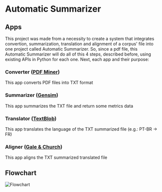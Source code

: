 # Automatic Summarizer

## Apps

This project was made from a necessity to create a system that integrates convertion, summarization, translation and alignment of a corpus' file into one project called Automatic Summarizer.
So, since a pdf file, this Automatic Summarizer will do all of this 4 steps, described before, using existing APIs in Python for each one.
Next, each app and their purpose:

### Converter ([PDF Miner](https://github.com/euske/pdfminer))
This app converts PDF files into TXT format

### Summarizer ([Gensim](https://github.com/RaRe-Technologies/gensim))
This app summarizes the TXT file and return some metrics data

### Translator ([TextBlob](https://github.com/sloria/TextBlob)) 
This app translates the language of the TXT summarized file (e.g.: PT-BR -> FR)

### Aligner ([Gale & Church](https://github.com/vchahun/galechurch)) 
This app aligns the TXT summarized translated file

## Flowchart

![Flowchart](https://s8.postimg.org/5x2ux8smt/fluxogram.png)
